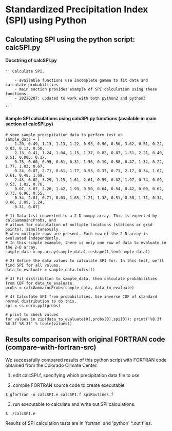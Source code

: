 # Standardized Precipitation Index (SPI) using Python

## Calculating SPI using the python script: calcSPI.py

#### Docstring of calcSPI.py
```shell
'''Calculate SPI.

	- available functions use incomplete gamma to fit data and calculate probabilities
	- main section provides example of SPI calculation using these functions.
	- 20220207: updated to work with both python2 and python3

'''
```

#### Sample SPI calculations using calcSPI.py functions (available in main section of calcSPI.py)
```shell
# some sample precipitation data to perform test on
sample_data = [
	1.20, 0.49, 1.13, 1.13, 1.22, 0.93, 0.90, 0.50, 3.62, 0.51, 0.22, 0.03, 0.13, 0.50,
	2.13, 0.41, 1.24, 1.04, 1.15, 1.37, 0.82, 0.87, 1.51, 2.21, 0.40, 0.51, 0.005, 0.17,
	0.75, 0.60, 0.95, 0.61, 0.31, 1.56, 0.19, 0.58, 0.47, 1.32, 0.22, 1.77, 1.03, 0.67,
	0.24, 0.87, 2.71, 0.61, 1.77, 0.53, 0.37, 0.71, 2.17, 0.34, 1.62, 0.61, 0.48, 1.69,
	2.43, 0.62, 3.29, 1.15, 1.61, 2.61, 0.59, 0.02, 1.97, 0.74, 0.09, 0.53, 1.02, 0.76,
	0.07, 3.07, 2.26, 1.42, 1.93, 0.50, 0.64, 0.54, 0.42, 0.00, 0.62, 0.73, 0.96, 0.55,
	0.34, 2.81, 0.71, 0.03, 1.65, 1.21, 1.38, 0.51, 0.30, 1.71, 0.34, 0.66, 2.09, 1.24,
	0.31, 0.07]

# 1) Data list converted to a 2-D numpy array. This is expected by calcGammaincProbs, and
# allows for calculation of multiple locations (stations or grid points), simultaneously
# when multiple rows are present. Each row of the 2-D array is evaluated independently.
# In this simple example, there is only one row of data to evaluate in the 2-D array.
sample_data = np.array(sample_data).reshape(1,len(sample_data))

# 2) Define the data values to calculate SPI for. In this test, we'll find SPI for all values.
data_to_evaluate = sample_data.tolist()

# 3) Fit distribution to sample_data, then calculate probabilities from CDF for data_to_evaluate.
probs = calcGammaincProbs(sample_data, data_to_evaluate)

# 4) Calculate SPI from probabilities. Use inverse CDF of standard normal distribution to do this.
spi = ss.norm.ppf(probs)

# print to check values
for values in zip(data_to_evaluate[0],probs[0],spi[0]): print('%8.3f %8.3f %8.3f' % tuple(values))
```

## Results comparison with original FORTRAN code (compare-with-fortran-src)

We successfully compared results of this python script with FORTRAN code obtained from the Colorado Climate Center.

1. edit calcSPI.f, specifying which precipitation data file to use

2. compile FORTRAN source code to create executable
```shell
$ gfortran -o calcSPI.e calcSPI.f spiRoutines.f
```

3. run executable to calculate and write out SPI calculations.
```shell
$ ./calcSPI.e
```

Results of SPI calculation tests are in 'fortran' and 'python' *.out files.

